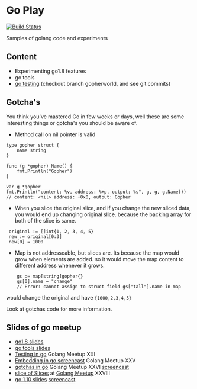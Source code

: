 # Go Play
[![Build Status](https://travis-ci.org/devdinu/go-play.svg?branch=master)](https://travis-ci.org/devdinu/go-play)

 Samples of golang code and experiments


## Content
 - Experimenting go1.8 features
 - go tools
 - [go testing](https://www.youtube.com/watch?v=zGhfJ88eKfw&index=1&list=PLKXvA3W4l9pHh2Pq04qCutB9e16QHMc26) (checkout branch gopherworld, and see git commits)

## Gotcha's

You think you've mastered Go in few weeks or days, well these are some interesting things or gotcha's you should be aware of.

- Method call on nil pointer is valid

```
type gopher struct {
	name string
}

func (g *gopher) Name() {
	fmt.Println("Gopher")
}

var g *gopher
fmt.Println("content: %v, address: %+p, output: %s", g, g, g.Name()) // content: <nil> address: +0x0, output: Gopher
```

- When you slice the original slice, and if you change the new sliced data, you would end up changing original slice. because the backing array for both of the slice is same.

```
 original := []int{1, 2, 3, 4, 5}
 new := original[0:3]
 new[0] = 1000
```

- Map is not addresseable, but slices are. Its because the map would grow when elements are added. so it would move the map content to different address whenever it grows.

```
	gs := map[string]gopher{}
	gs[0].name = "change"
    // Error: cannot assign to struct field gs["tall"].name in map
```

would change the original and have `{1000,2,3,4,5}`


Look at gotchas code for more information.

## Slides of go meetup
- [go1.8 slides](http://talks.godoc.org/github.com/dineshkumar-cse/go-play/go1.8.slide)
- [go tools slides](http://talks.godoc.org/github.com/dineshkumar-cse/go-play/go_tools.slide)
- [Testing in go](https://youtu.be/zGhfJ88eKfw) Golang Meetup XXI
- [Embedding in go screencast](https://youtu.be/Ki3kUvEx4-8) Golang Meetup XXV
- [gotchas in go](http://talks.godoc.org/github.com/dineshkumar-cse/go-play/gotchas.slide) Golang Meetup XXVI [screencast](https://youtu.be/J3plALnTjA8)
- [slice of Slices](https://goo.gl/NTmsqf) at [Golang Meetup](https://www.meetup.com/Golang-Bangalore/events/246437796/) XXVIII
- [go 1.10 slides](https://talks.godoc.org/github.com/devdinu/go-play/go1.10.release.slide#9) [screencast](https://youtu.be/t-iiICzV-es)
